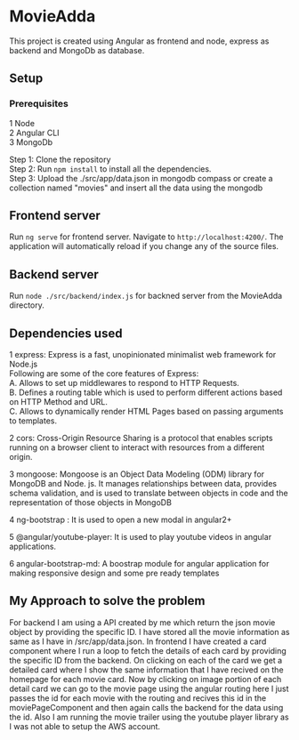 # MovieAdda

This project is created using Angular as frontend and node, express as backend and MongoDb as database.

## Setup
### Prerequisites
1 Node <br>
2 Angular CLI <br>
3 MongoDb <br>

Step 1: Clone the repository <br>
Step 2: Run `npm install` to install all the dependencies. <br>
Step 3: Upload the ./src/app/data.json in mongodb compass or create a collection named "movies" and insert all the data using the mongodb

## Frontend server

Run `ng serve` for frontend server. Navigate to `http://localhost:4200/`. The application will automatically reload if you change any of the source files.

## Backend server

Run `node ./src/backend/index.js` for backned server from the MovieAdda directory.

## Dependencies used

1 express: Express is a fast, unopinionated minimalist web framework for Node.js <br>
Following are some of the core features of Express:  <br>
A. Allows to set up middlewares to respond to HTTP Requests. <br>
B. Defines a routing table which is used to perform different actions based on HTTP Method and URL. <br>
C. Allows to dynamically render HTML Pages based on passing arguments to templates. <br>

2 cors: Cross-Origin Resource Sharing is a protocol that enables scripts running on a browser client to interact with resources from a different origin. <br>

3 mongoose:
Mongoose is an Object Data Modeling (ODM) library for MongoDB and Node. js. It manages relationships between data, provides schema validation, and is used to translate between objects in code and the representation of those objects in MongoDB <br>

4 ng-bootstrap : It is used to open a new modal in angular2+ <br>

5 @angular/youtube-player: It is used to play youtube videos in angular applications. <br>

6 angular-bootstrap-md: A boostrap module for angular application for making responsive design and some pre ready templates <br>

## My Approach to solve the problem

For backend I am using a API created by me which return the json movie object by providing the specific ID. I have stored all the movie information as same as I have in /src/app/data.json. In frontend I have created a card component where I run a loop to fetch the details of each card by providing the specific ID from the backend. On clicking on each of the card we get a detailed card where I show the same information that I have recived on the homepage for each movie card. Now by clicking on image portion of each  detail card we can go to the movie page using the angular routing here I just passes the id for each movie with the routing and recives this id in the moviePageComponent and then again calls the backend for the data using the id. Also I am running the movie trailer using the youtube player library as I was not able to setup the AWS account.
